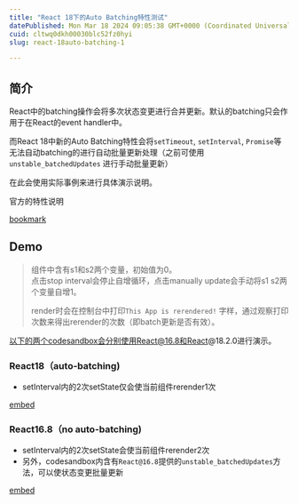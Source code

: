 ```yaml
---
title: "React 18下的Auto Batching特性测试"
datePublished: Mon Mar 18 2024 09:05:38 GMT+0000 (Coordinated Universal Time)
cuid: cltwq0dkh00030blc52fz0hyi
slug: react-18auto-batching-1

---
```



## 简介


React中的batching操作会将多次状态变更进行合并更新。默认的batching只会作用于在React的event handler中。


而React 18中新的Auto Batching特性会将`setTimeout`, `setInterval`, `Promise`等无法自动batching的进行自动批量更新处理（之前可使用`unstable_batchedUpdates` 进行手动批量更新）


在此会使用实际事例来进行具体演示说明。


官方的特性说明


[bookmark](https://react.dev/blog/2022/03/29/react-v18#new-feature-automatic-batching)


## Demo


> 组件中含有s1和s2两个变量，初始值为0。  
> 点击stop interval会停止自增循环，点击manually update会手动将s1 s2两个变量自增1。  
>   
> render时会在控制台中打印`This App is rerendered!` 字样，通过观察打印次数来得出rerender的次数（即batch更新是否有效）。


以下的两个codesandbox会分别使用React@16.8和React@18.2.0进行演示。


### React18（auto-batching)

- setInterval内的2次setState仅会使当前组件rerender1次

[embed](https://codesandbox.io/embed/react-18-auto-batching-rerender-test-forked-eyefv6?fontsize=14&hidenavigation=1&theme=dark)


### React16.8（no auto-batching)

- setInterval内的2次setState会使当前组件rerender2次
- 另外，codesandbox内含有`React@16.8`提供的`unstable_batchedUpdates`方法，可以使状态变更批量更新

[embed](https://codesandbox.io/embed/react-16-8-no-auto-batching-rerender-test-cee0wj?fontsize=14&hidenavigation=1&theme=dark)

